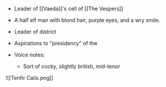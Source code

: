 - Leader of [[Vaeda]]'s cell of [[The Vespers]]
- A half elf man with blond hair, purple eyes, and a wry smile.
- Leader of district
- Aspirations to "presidency" of the 

 - Voice notes: 
	 - Sort of cocky, slightly british, mid-tenor
	 

![[Tenfir Calis.png]]